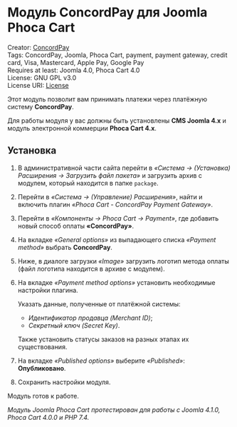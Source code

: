 # Модуль ConcordPay для Joomla Phoca Cart

Creator: [ConcordPay](https://concordpay.concord.ua)<br>
Tags: ConcordPay, Joomla, Phoca Cart, payment, payment gateway, credit card, Visa, Masterсard, Apple Pay, Google Pay<br>
Requires at least: Joomla 4.0, Phoca Cart 4.0<br>
License: GNU GPL v3.0<br>
License URI: [License](https://opensource.org/licenses/GPL-3.0)

Этот модуль позволит вам принимать платежи через платёжную систему **ConcordPay**.

Для работы модуля у вас должны быть установлены **CMS Joomla 4.x** и модуль электронной коммерции **Phoca Cart 4.x**.

## Установка

1. В административной части сайта перейти в *«Система -> (Установка) Расширения -> Загрузить файл пакета»* и загрузить архив с модулем,
   который находится в папке `package`.

2. Перейти в *«Система -> (Управление) Расширения»*, найти и включить плагин *«Phoca Cart - ConcordPay Payment Gateway»*.

3. Перейти в *«Компоненты -> Phoca Cart -> Payment»*, где добавить новый способ оплаты **«ConcordPay»**.

4. На вкладке *«General options»* из выпадающего списка *«Payment method»* выбрать **ConcordPay**.

5. Ниже, в диалоге загрузки *«Image»* загрузить логотип метода оплаты (файл логотипа находится в архиве с модулем).

6. На вкладке *«Payment method options»* установить необходимые настройки плагина.<br>

   Указать данные, полученные от платёжной системы:
    - *Идентификатор продавца (Merchant ID)*;
    - *Секретный ключ (Secret Key)*.

   Также установить статусы заказов на разных этапах их существования.

7. На вкладке *«Published options»* выберите *«Published»*: **Опубликовано**.

8. Сохранить настройки модуля.

Модуль готов к работе.

*Модуль Joomla Phoca Cart протестирован для работы с Joomla 4.1.0, Phoca Cart 4.0.0 и PHP 7.4.*